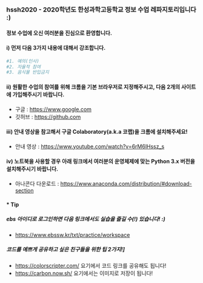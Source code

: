 ### hssh2020 - 2020학년도 한성과학고등학교 정보 수업 레파지토리입니다 :)

#### 정보 수업에 오신 여러분을 진심으로 환영합니다.

#### i) 먼저 다음 3가지 내용에 대해서 강조합니다.

```python
#1. 예의(인사)
#2. 자율적 참여
#3. 음식물 반입금지
```

#### ii) 원활한 수업의 참여를 위해 크롬을 기본 브라우저로 지정해주시고, 다음 2개의 사이트에 가입해주시기 바랍니다.

- 구글 : https://www.google.com  
- 깃허브 : https://github.com

#### iii) 안내 영상을 참고해서 구글 Colaboratory(a.k.a 코랩)을 크롬에 설치해주세요!

- 안내 영상 : https://www.youtube.com/watch?v=6rM6lHssz_s

#### iv) 노트북을 사용할 경우 아래 링크에서 여러분의 운영체제에 맞는 Python 3.x 버전을 설치해주시기 바랍니다.

- 아나콘다 다운로드 : https://www.anaconda.com/distribution/#download-section


#### * Tip
##### ebs 아이디로 로그인하면 다음 링크에서도 실습을 즐길 수(!) 있습니다! :)
- https://www.ebssw.kr/txt/practice/workspace
##### 코드를 예쁘게 공유하고 싶은 친구들을 위한 팁 2가지!]
- https://colorscripter.com/ 요기에서 코드 링크를 공유해도 됩니다!
- https://carbon.now.sh/ 요기에서는 이미지로 저장이 됩니다!
